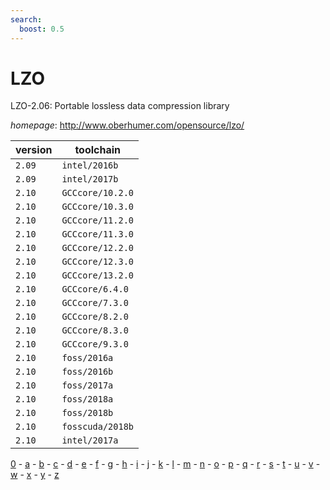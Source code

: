```yaml
---
search:
  boost: 0.5
---
```

# LZO

LZO-2.06: Portable lossless data compression library

*homepage*: <http://www.oberhumer.com/opensource/lzo/>

version | toolchain
--------|----------
``2.09`` | ``intel/2016b``
``2.09`` | ``intel/2017b``
``2.10`` | ``GCCcore/10.2.0``
``2.10`` | ``GCCcore/10.3.0``
``2.10`` | ``GCCcore/11.2.0``
``2.10`` | ``GCCcore/11.3.0``
``2.10`` | ``GCCcore/12.2.0``
``2.10`` | ``GCCcore/12.3.0``
``2.10`` | ``GCCcore/13.2.0``
``2.10`` | ``GCCcore/6.4.0``
``2.10`` | ``GCCcore/7.3.0``
``2.10`` | ``GCCcore/8.2.0``
``2.10`` | ``GCCcore/8.3.0``
``2.10`` | ``GCCcore/9.3.0``
``2.10`` | ``foss/2016a``
``2.10`` | ``foss/2016b``
``2.10`` | ``foss/2017a``
``2.10`` | ``foss/2018a``
``2.10`` | ``foss/2018b``
``2.10`` | ``fosscuda/2018b``
``2.10`` | ``intel/2017a``

[0](../0/index.md) - [a](../a/index.md) - [b](../b/index.md) - [c](../c/index.md) - [d](../d/index.md) - [e](../e/index.md) - [f](../f/index.md) - [g](../g/index.md) - [h](../h/index.md) - [i](../i/index.md) - [j](../j/index.md) - [k](../k/index.md) - [l](../l/index.md) - [m](../m/index.md) - [n](../n/index.md) - [o](../o/index.md) - [p](../p/index.md) - [q](../q/index.md) - [r](../r/index.md) - [s](../s/index.md) - [t](../t/index.md) - [u](../u/index.md) - [v](../v/index.md) - [w](../w/index.md) - [x](../x/index.md) - [y](../y/index.md) - [z](../z/index.md)

